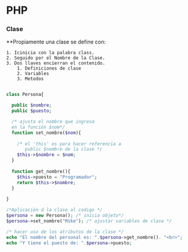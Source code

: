 # PHP 

### Clase 


**Propiamente una clase se define con:

	1. Icinicia con la palabra class.
	2. Seguido por el Nombre de la Clase.
	3. Dos llaves encierran el contenido.
		1. Definiciones de clase
		2. Variables
		3. Metodos
```php

class Persona{

  public $nombre;
  public $puesto;

  /* ajusta el nombre que ingresa
  en la función $nom*/
  function set_nombre($nom){
    
    /* el 'this' es para hacer referencia a
       public $nombre de la clase */
    $this->$nombre = $nom;
  }
  
  function get_nombre(){
    $this->puesto = "Programador";
    return $this->$nombre;
  }
 
}

/*Aplicación d la clase al codigo */
$persona = new Persona(); /* inicia objeto*/
$persona->set_nombre("Mike"); /* ajustar variables de clase */

/* hacer uso de los atributos de la clase */
echo "El nombre del personal es: ".$persona->get_nombre(). "<br>";
echo "Y tiene el puesto de: ".$persona->puesto;

```
